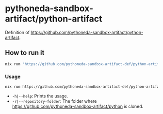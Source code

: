 # pythoneda-sandbox-artifact/python-artifact

Definition of <https://github.com/pythoneda-sandbox-artifact/python-artifact>.

## How to run it

``` sh
nix run 'https://github.com/pythoneda-sandbox-artifact-def/python-artifact/[version]'
```

### Usage

``` sh
nix run https://github.com/pythoneda-sandbox-artifact-def/python-artifact/[version] [-h|--help] [-r|--repository-folder folder]
```
- `-h|--help`: Prints the usage.
- `-r|--repository-folder`: The folder where <https://github.com/pythoneda-sandbox-artifact/python> is cloned.


